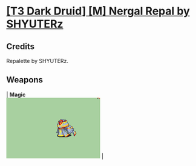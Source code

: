 # [\[T3 Dark Druid\] \[M\] Nergal Repal by SHYUTERz](./)
## Credits

Repalette by SHYUTERz.

## Weapons

| <b>Magic</b><br/><img alt="Magic animation" src="./6.%20Magic%20(FE8)/Magic.gif"/> |
